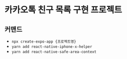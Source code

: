 # 카카오톡 친구 목록 구현 프로젝트

## 커맨드

- `npx create-expo-app {프로젝트명}`
- `yarn add react-native-iphone-x-helper`
- `yarn add react-native-safe-area-context`
